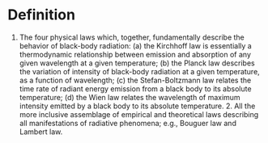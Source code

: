 # Definition

1.  The four physical laws which, together, fundamentally describe the
    behavior of black-body radiation: (a) the Kirchhoff law is
    essentially a thermodynamic relationship between emission and
    absorption of any given wavelength at a given temperature; (b) the
    Planck law describes the variation of intensity of black-body
    radiation at a given temperature, as a function of wavelength; (c)
    the Stefan-Boltzmann law relates the time rate of radiant energy
    emission from a black body to its absolute temperature; (d) the Wien
    law relates the wavelength of maximum intensity emitted by a black
    body to its absolute temperature. 2. All the more inclusive
    assemblage of empirical and theoretical laws describing all
    manifestations of radiative phenomena; e.g., Bouguer law and Lambert
    law.
